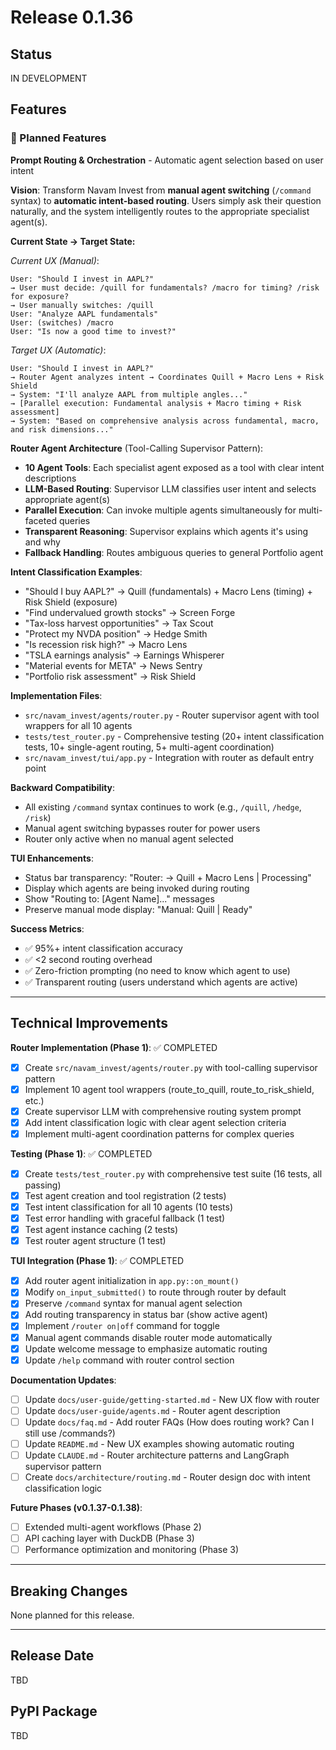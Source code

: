 # Release 0.1.36

## Status
IN DEVELOPMENT

## Features

### 🚧 Planned Features

**Prompt Routing & Orchestration** - Automatic agent selection based on user intent

**Vision**: Transform Navam Invest from **manual agent switching** (`/command` syntax) to **automatic intent-based routing**. Users simply ask their question naturally, and the system intelligently routes to the appropriate specialist agent(s).

**Current State → Target State:**

*Current UX (Manual)*:
```
User: "Should I invest in AAPL?"
→ User must decide: /quill for fundamentals? /macro for timing? /risk for exposure?
→ User manually switches: /quill
User: "Analyze AAPL fundamentals"
User: (switches) /macro
User: "Is now a good time to invest?"
```

*Target UX (Automatic)*:
```
User: "Should I invest in AAPL?"
→ Router Agent analyzes intent → Coordinates Quill + Macro Lens + Risk Shield
→ System: "I'll analyze AAPL from multiple angles..."
→ [Parallel execution: Fundamental analysis + Macro timing + Risk assessment]
→ System: "Based on comprehensive analysis across fundamental, macro, and risk dimensions..."
```

**Router Agent Architecture** (Tool-Calling Supervisor Pattern):
- **10 Agent Tools**: Each specialist agent exposed as a tool with clear intent descriptions
- **LLM-Based Routing**: Supervisor LLM classifies user intent and selects appropriate agent(s)
- **Parallel Execution**: Can invoke multiple agents simultaneously for multi-faceted queries
- **Transparent Reasoning**: Supervisor explains which agents it's using and why
- **Fallback Handling**: Routes ambiguous queries to general Portfolio agent

**Intent Classification Examples**:
- "Should I buy AAPL?" → Quill (fundamentals) + Macro Lens (timing) + Risk Shield (exposure)
- "Find undervalued growth stocks" → Screen Forge
- "Tax-loss harvest opportunities" → Tax Scout
- "Protect my NVDA position" → Hedge Smith
- "Is recession risk high?" → Macro Lens
- "TSLA earnings analysis" → Earnings Whisperer
- "Material events for META" → News Sentry
- "Portfolio risk assessment" → Risk Shield

**Implementation Files**:
- `src/navam_invest/agents/router.py` - Router supervisor agent with tool wrappers for all 10 agents
- `tests/test_router.py` - Comprehensive testing (20+ intent classification tests, 10+ single-agent routing, 5+ multi-agent coordination)
- `src/navam_invest/tui/app.py` - Integration with router as default entry point

**Backward Compatibility**:
- All existing `/command` syntax continues to work (e.g., `/quill`, `/hedge`, `/risk`)
- Manual agent switching bypasses router for power users
- Router only active when no manual agent selected

**TUI Enhancements**:
- Status bar transparency: "Router: → Quill + Macro Lens | Processing"
- Display which agents are being invoked during routing
- Show "Routing to: [Agent Name]..." messages
- Preserve manual mode display: "Manual: Quill | Ready"

**Success Metrics**:
- ✅ 95%+ intent classification accuracy
- ✅ <2 second routing overhead
- ✅ Zero-friction prompting (no need to know which agent to use)
- ✅ Transparent routing (users understand which agents are active)

---

## Technical Improvements

**Router Implementation (Phase 1)**: ✅ COMPLETED
- [x] Create `src/navam_invest/agents/router.py` with tool-calling supervisor pattern
- [x] Implement 10 agent tool wrappers (route_to_quill, route_to_risk_shield, etc.)
- [x] Create supervisor LLM with comprehensive routing system prompt
- [x] Add intent classification logic with clear agent selection criteria
- [x] Implement multi-agent coordination patterns for complex queries

**Testing (Phase 1)**: ✅ COMPLETED
- [x] Create `tests/test_router.py` with comprehensive test suite (16 tests, all passing)
- [x] Test agent creation and tool registration (2 tests)
- [x] Test intent classification for all 10 agents (10 tests)
- [x] Test error handling with graceful fallback (1 test)
- [x] Test agent instance caching (2 tests)
- [x] Test router agent structure (1 test)

**TUI Integration (Phase 1)**: ✅ COMPLETED
- [x] Add router agent initialization in `app.py::on_mount()`
- [x] Modify `on_input_submitted()` to route through router by default
- [x] Preserve `/command` syntax for manual agent selection
- [x] Add routing transparency in status bar (show active agent)
- [x] Implement `/router on|off` command for toggle
- [x] Manual agent commands disable router mode automatically
- [x] Update welcome message to emphasize automatic routing
- [x] Update `/help` command with router control section

**Documentation Updates**:
- [ ] Update `docs/user-guide/getting-started.md` - New UX flow with router
- [ ] Update `docs/user-guide/agents.md` - Router agent description
- [ ] Update `docs/faq.md` - Add router FAQs (How does routing work? Can I still use /commands?)
- [ ] Update `README.md` - New UX examples showing automatic routing
- [ ] Update `CLAUDE.md` - Router architecture patterns and LangGraph supervisor pattern
- [ ] Create `docs/architecture/routing.md` - Router design doc with intent classification logic

**Future Phases (v0.1.37-0.1.38)**:
- [ ] Extended multi-agent workflows (Phase 2)
- [ ] API caching layer with DuckDB (Phase 3)
- [ ] Performance optimization and monitoring (Phase 3)

---

## Breaking Changes

None planned for this release.

---

## Release Date
TBD

## PyPI Package
TBD
